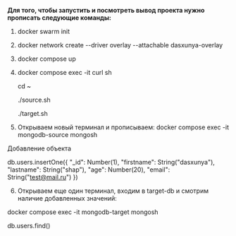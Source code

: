 **Для того, чтобы запустить и посмотреть вывод проекта нужно прописать следующие команды:**

1. docker swarm init

2. docker network create --driver overlay --attachable dasxunya-overlay

3. docker compose up

4. docker compose exec -it curl sh

    cd ~

    ./source.sh

    ./target.sh

5. Открываем новый терминал и прописываем:
docker compose exec -it mongodb-source mongosh

Добавление объекта

db.users.insertOne({
  "_id": Number(1),
  "firstname": String("dasxunya"),
  "lastname": String("shap"),
  "age": Number(20),
  "email": String("test@mail.ru")
})

6. Открываем еще один терминал, входим в target-db и смотрим наличие добавленных значений:

docker compose exec -it mongodb-target mongosh

db.users.find()